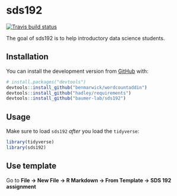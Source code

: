 
<!-- README.md is generated from README.Rmd. Please edit that file -->

# sds192

<!-- badges: start -->

[![Travis build
status](https://travis-ci.org/baumer-lab/sds192.svg?branch=master)](https://travis-ci.org/baumer-lab/sds192)
<!-- badges: end -->

The goal of sds192 is to help introductory data science students.

## Installation

You can install the development version from
[GitHub](https://github.com/) with:

``` r
# install.packages("devtools")
devtools::install_github("benmarwick/wordcountaddin")
devtools::install_github("hadley/requirements")
devtools::install_github("baumer-lab/sds192")
```

## Usage

Make sure to load `sds192` *after* you load the `tidyverse`:

``` r
library(tidyverse)
library(sds192)
```

## Use template

Go to **File -\> New File -\> R Markdown -\> From Template -\> SDS 192
assignment**
